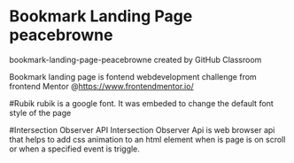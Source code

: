 # Bookmark Landing Page peacebrowne
bookmark-landing-page-peacebrowne created by GitHub Classroom

Bookmark landing page is fontend webdevelopment challenge from frontend Mentor
@https://www.frontendmentor.io/


#Rubik
rubik is a google font. It was embeded to change the default font style of the page

#Intersection Observer API
Intersection Observer Api is web browser api that helps to add css animation to an html element 
when is page is on scroll or when a specified event is triggle.
